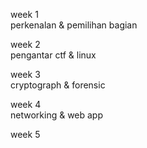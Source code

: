 week 1</br>
perkenalan & pemilihan bagian</br>

week 2</br>
pengantar ctf & linux</br>

week 3</br>
cryptograph & forensic</br>

week 4</br>
networking & web app</br>

week 5</br>
